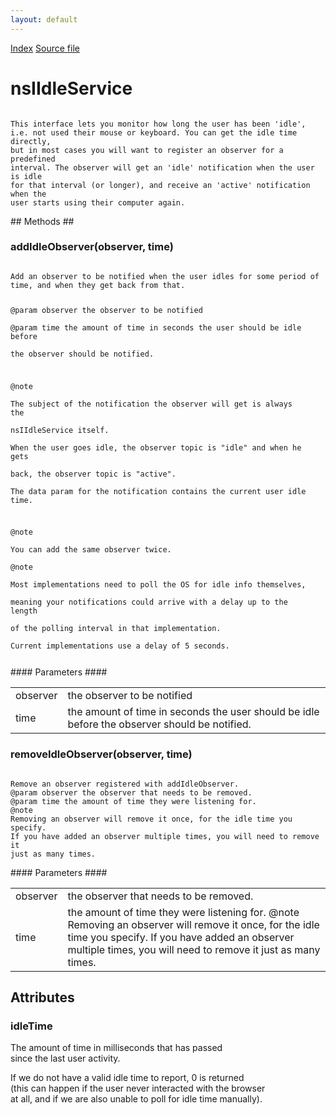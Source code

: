 ```yaml
---
layout: default
---
```

<div id='links'><a href="../index.html">Index</a>
<a href="http://dxr.mozilla.org/mozilla-central/source/widget/nsIIdleService.idl">Source file</a>
</div>

# nsIIdleService #
<code>  
This interface lets you monitor how long the user has been 'idle',  
i.e. not used their mouse or keyboard. You can get the idle time directly,  
but in most cases you will want to register an observer for a predefined  
interval. The observer will get an 'idle' notification when the user is idle  
for that interval (or longer), and receive an 'active' notification when the  
user starts using their computer again.  
  
</code>
## Methods ##

### addIdleObserver(observer, time) ###
<code>  
Add an observer to be notified when the user idles for some period of  
time, and when they get back from that.  
  
@param observer the observer to be notified  
@param time the amount of time in seconds the user should be idle before  
            the observer should be notified.  
  
@note  
The subject of the notification the observer will get is always the  
nsIIdleService itself.  
When the user goes idle, the observer topic is "idle" and when he gets  
back, the observer topic is "active".  
The data param for the notification contains the current user idle time.  
  
@note  
You can add the same observer twice.  
@note  
Most implementations need to poll the OS for idle info themselves,  
meaning your notifications could arrive with a delay up to the length  
of the polling interval in that implementation.  
Current implementations use a delay of 5 seconds.  
  
</code>
#### Parameters ####

<table>

<tr>
<td>observer</td>
<td>the observer to be notified  
</td>
</tr>

<tr>
<td>time</td>
<td>the amount of time in seconds the user should be idle before  
            the observer should be notified.  
</td>
</tr>

</table>

### removeIdleObserver(observer, time) ###
<code>  
Remove an observer registered with addIdleObserver.  
@param observer the observer that needs to be removed.  
@param time the amount of time they were listening for.  
@note  
Removing an observer will remove it once, for the idle time you specify.   
If you have added an observer multiple times, you will need to remove it  
just as many times.  
  
</code>
#### Parameters ####

<table>

<tr>
<td>observer</td>
<td>the observer that needs to be removed.  
</td>
</tr>

<tr>
<td>time</td>
<td>the amount of time they were listening for.  
@note  
Removing an observer will remove it once, for the idle time you specify.   
If you have added an observer multiple times, you will need to remove it  
just as many times.  
</td>
</tr>

</table>

## Attributes ##

### idleTime ###
  
The amount of time in milliseconds that has passed  
since the last user activity.  
  
If we do not have a valid idle time to report, 0 is returned  
(this can happen if the user never interacted with the browser  
at all, and if we are also unable to poll for idle time manually).  
  
